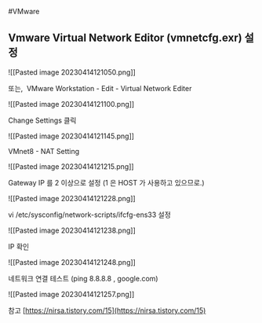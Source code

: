 #VMware 

## Vmware Virtual Network Editor (vmnetcfg.exr) 설정

![[Pasted image 20230414121050.png]]

또는,  VMware Workstation - Edit - Virtual Network Editer

![[Pasted image 20230414121100.png]]

Change Settings 클릭

![[Pasted image 20230414121145.png]]


VMnet8 - NAT Setting

![[Pasted image 20230414121215.png]]

Gateway IP 를 2 이상으로 설정 (1 은 HOST 가 사용하고 있으므로.)

![[Pasted image 20230414121228.png]]

vi /etc/sysconfig/network-scripts/ifcfg-ens33 설정

![[Pasted image 20230414121238.png]]

IP 확인

![[Pasted image 20230414121248.png]]


네트워크 연결 테스트 (ping 8.8.8.8 , google.com)

![[Pasted image 20230414121257.png]]


참고
[https://nirsa.tistory.com/15](https://nirsa.tistory.com/15)

